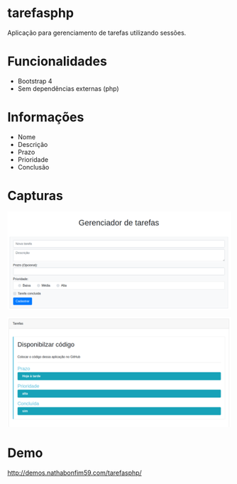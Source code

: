# tarefasphp
Aplicação para gerenciamento de tarefas utilizando sessões.

# Funcionalidades
- Bootstrap 4
- Sem dependências externas (php)

# Informações
- Nome
- Descrição
- Prazo
- Prioridade
- Conclusão

# Capturas
![image](image.png)

![image2](image2.png)

# Demo
http://demos.nathabonfim59.com/tarefasphp/
